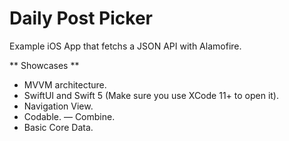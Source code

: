 # Daily Post Picker

Example iOS App that fetchs a JSON API with Alamofire.

** Showcases **
- MVVM architecture.
- SwiftUI and Swift 5 (Make sure you use XCode 11+ to open it).
- Navigation View.
- Codable.
— Combine.
- Basic Core Data.
